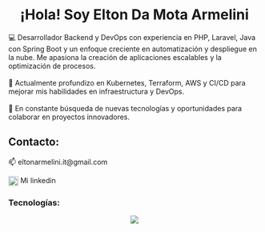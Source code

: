 <h1 align="center">¡Hola! Soy Elton Da Mota Armelini</h1>
<p align="left"> 💻 Desarrollador Backend y DevOps con experiencia en PHP, Laravel, Java con Spring Boot y un enfoque
    creciente en automatización y despliegue en la nube. Me apasiona la creación de aplicaciones escalables y la
    optimización de procesos. <br><br> 🚀 Actualmente profundizo en Kubernetes, Terraform, AWS y CI/CD para mejorar mis
    habilidades en infraestructura y DevOps. <br><br> 🤝 En constante búsqueda de nuevas tecnologías y oportunidades
    para colaborar en proyectos innovadores.</p>
<h2>Contacto: </h2>
📫 eltonarmelini.it@gmail.com
<p align="left"> <a target="blank" style="text-decoration: none;" href="https://www.linkedin.com/in/elton-armelini-331b9a250/"
        target="blank">
        <img align="center"
            src="https://raw.githubusercontent.com/rahuldkjain/github-profile-readme-generator/master/src/images/icons/Social/linked-in-alt.svg"
            alt="LinkedIn" height="20" width="20" /> Mi linkedin</a></p>
<h3 align="left">Tecnologías:</h3>
<p align="center"> <a href="https://skillicons.dev"> <img
            src="https://skillicons.dev/icons?i=php,laravel,java,spring,mysql,aws,terraform,jenkins,ansible,kubernetes,docker,gitlab" />
    </a> </p>
